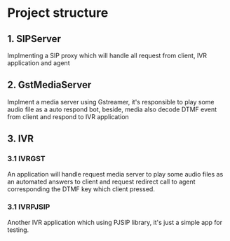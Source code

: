 # Project structure

## 1. SIPServer
Implmenting a SIP proxy which will handle all request from client, IVR application and agent

## 2. GstMediaServer
Implment a media server using Gstreamer, it's responsible to play some audio file as a auto respond bot, beside, media also decode DTMF event from client and respond to IVR application

## 3. IVR 
  ### 3.1 IVRGST
  An application will handle request media server to play some audio files as an automated answers to client and request redirect call to agent corresponding the DTMF key which client pressed.

  ### 3.1 IVRPJSIP
  Another IVR application which using PJSIP library, it's just a simple app for testing.
